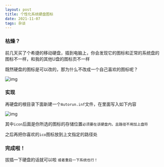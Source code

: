 ```yaml
---
layout: post
title: 个性化系统硬盘图标
date: 2021-11-07
tags: 杂谈
---
```


### 枯燥？
前几天买了个希捷的移动硬盘，插到电脑上，你会发现它的图标和正常的系统盘的图标不一样，和我的其他U盘的图标页不一样

既然硬盘的图标是可以改的，那为什么不改成一个自己喜欢的图标呢？

![img](https://sirmegamu.github.io/images/posts/2021-11-07/01.png)

### 实现

再硬盘的根目录下面新建一个`Autorun.inf`文件，在里面写入如下内容

![img](https://sirmegamu.github.io/images/posts/2021-11-07/02.png)

其中`icon`后面是你所选的图标的存储位置`必须要在该硬盘内，且路径不用加上盘符`



之后再把你喜欢的`ico`图标放到上文指定的路径处

### 完成啦！

拔插一下硬盘的话就可以啦
`或者重启一下系统也行！`
